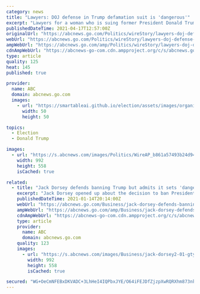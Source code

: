 ```yaml
---
category: news
title: "Lawyers: DOJ defense in Trump defamation suit is 'dangerous'"
excerpt: "Lawyers for a woman who is suing former President Donald Trump say the U.S. Justice Department made a “wrong and dangerous” argument in seeking to defend him"
publishedDateTime: 2021-04-17T12:57:00Z
originalUrl: "https://abcnews.go.com/Politics/wireStory/lawyers-doj-defense-trump-defamation-suit-dangerous-77135952"
webUrl: "https://abcnews.go.com/Politics/wireStory/lawyers-doj-defense-trump-defamation-suit-dangerous-77135952"
ampWebUrl: "https://abcnews.go.com/amp/Politics/wireStory/lawyers-doj-defense-trump-defamation-suit-dangerous-77135952"
cdnAmpWebUrl: "https://abcnews-go-com.cdn.ampproject.org/c/s/abcnews.go.com/amp/Politics/wireStory/lawyers-doj-defense-trump-defamation-suit-dangerous-77135952"
type: article
quality: 125
heat: 145
published: true

provider:
  name: ABC
  domain: abcnews.go.com
  images:
    - url: "https://smartableai.github.io/election/assets/images/organizations/abcnews.go.com-50x50.jpg"
      width: 50
      height: 50

topics:
  - Election
  - Donald Trump

images:
  - url: "https://s.abcnews.com/images/Politics/WireAP_b861a57493b24d94a51c0d2aa9265389_16x9_992.jpg"
    width: 992
    height: 558
    isCached: true

related:
  - title: "Jack Dorsey defends banning Trump but admits it sets 'dangerous' precedent"
    excerpt: "Jack Dorsey opened up about the decision to ban President Donald Trump from the platform in a thread, saying he feels the action sets a \"dangerous\" precedent."
    publishedDateTime: 2021-01-14T20:14:00Z
    webUrl: "https://abcnews.go.com/Business/jack-dorsey-defends-banning-trump-admits-sets-dangerous/story?id=75248908"
    ampWebUrl: "https://abcnews.go.com/amp/Business/jack-dorsey-defends-banning-trump-admits-sets-dangerous/story?id=75248908"
    cdnAmpWebUrl: "https://abcnews-go-com.cdn.ampproject.org/c/s/abcnews.go.com/amp/Business/jack-dorsey-defends-banning-trump-admits-sets-dangerous/story?id=75248908"
    type: article
    provider:
      name: ABC
      domain: abcnews.go.com
    quality: 123
    images:
      - url: "https://s.abcnews.com/images/Business/jack-dorsey2-01-gty-iwb-210114_1610635295543_hpMain_16x9_992.jpg"
        width: 992
        height: 558
        isCached: true

secured: "WG+OeCmNFEBxDKVADC+3LhHeI4IQPbxJYE/O64iFEJDfZjzpXwRQRXhm873nkd8ojEDdkmfg3cePUfw1rq2ZXTNmYXf53C+l/5VGi4uijkjfivbVfGh2yZvbb2QDcVA9Jc/MwZOjjuvFKGcNhkH90XJLy94wv2IIxH0o7E/euBs2nyu0FVTUH8uVr5XHChbcrVDjVIhQddmyCvexjhoNcOOUKfRTqwmH6WbVi6FE63HYCYQZrfdkI2FF7WkbihoN3k+MyUTeycv64e2HNXXOUsVzyRDR8rZcRMqlmAWjG2sSR8Rs5Acnp3pm47kRPhy6xK2j47a3OupClFURYAD7W+sQe+S8me3y0EF65aHiWyc=;OYi3nIA8ow72yaDBwPamOg=="
---
```


